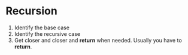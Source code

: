 # Recursion

1. Identify the base case
2. Identify the recursive case
3. Get closer and closer and <b>return</b> when needed. Usually you have to <b>return</b>.

